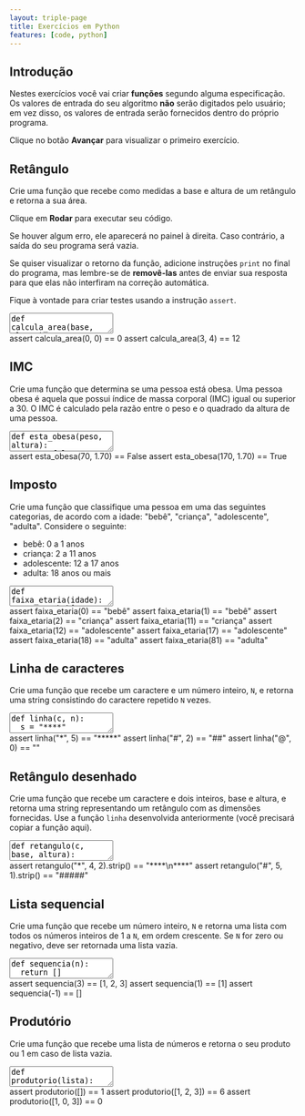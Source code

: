```yaml
---
layout: triple-page
title: Exercícios em Python
features: [code, python]
---
```


## Introdução

Nestes exercícios você vai criar **funções** segundo alguma especificação. Os valores de entrada do seu algoritmo **não** serão digitados pelo usuário; em vez disso, os valores de entrada serão fornecidos dentro do próprio programa.

Clique no botão **Avançar** para visualizar o primeiro exercício.

## Retângulo

Crie uma função que recebe como medidas a base e altura de um retângulo e retorna a sua área.

Clique em **Rodar** para executar seu código.

Se houver algum erro, ele aparecerá no painel à direita. Caso contrário, a saída do seu programa será vazia.

Se quiser visualizar o retorno da função, adicione instruções `print` no final do programa, mas lembre-se de **removê-las** antes de enviar sua resposta para que elas não interfiram na correção automática.

Fique à vontade para criar testes usando a instrução `assert`.

<textarea class="code lang-python">
def calcula_area(base, altura):
  return 0
</textarea>
<div class="testcode">
assert calcula_area(0, 0) == 0
assert calcula_area(3, 4) == 12
</div>

## IMC

Crie uma função que determina se uma pessoa está obesa. Uma pessoa obesa é aquela que possui índice de massa corporal (IMC) igual ou superior a 30. O IMC é calculado pela razão entre o peso e o quadrado da altura de uma pessoa.

<textarea class="code lang-python">
def esta_obesa(peso, altura):
  return false
</textarea>
<div class="testcode">
assert esta_obesa(70, 1.70) == False
assert esta_obesa(170, 1.70) == True
</div>

## Imposto

Crie uma função que classifique uma pessoa em uma das seguintes categorias, de acordo com a idade: "bebê", "criança", "adolescente", "adulta". Considere o seguinte:

- bebê: 0 a 1 anos
- criança: 2 a 11 anos
- adolescente: 12 a 17 anos
- adulta: 18 anos ou mais

<textarea class="code lang-python">
def faixa_etaria(idade):
  return "bebê"
</textarea>
<div class="testcode">
assert faixa_etaria(0) == "bebê"
assert faixa_etaria(1) == "bebê"
assert faixa_etaria(2) == "criança"
assert faixa_etaria(11) == "criança"
assert faixa_etaria(12) == "adolescente"
assert faixa_etaria(17) == "adolescente"
assert faixa_etaria(18) == "adulta"
assert faixa_etaria(81) == "adulta"
</div>

## Linha de caracteres

Crie uma função que recebe um caractere e um número inteiro, `N`, e retorna uma string consistindo do caractere repetido `N` vezes.

<textarea class="code lang-python">
def linha(c, n):
  s = "****"
  return s
</textarea>
<div class="testcode">
assert linha("*", 5) == "*****"
assert linha("#", 2) == "##"
assert linha("@", 0) == ""
</div>

## Retângulo desenhado

Crie uma função que recebe um caractere e dois inteiros, base e altura, e retorna uma string representando um retângulo com as dimensões fornecidas. Use a função `linha` desenvolvida anteriormente (você precisará copiar a função aqui).

<textarea class="code lang-python">
def retangulo(c, base, altura):
  s = "****"
  s += "****"
  return s
</textarea>
<div class="testcode">
assert retangulo("*", 4, 2).strip() == "****\n****"
assert retangulo("#", 5, 1).strip() == "#####"
</div>

## Lista sequencial

Crie uma função que recebe um número inteiro, `N` e retorna uma lista com todos os números inteiros de 1 a `N`, em ordem crescente. Se `N` for zero ou negativo, deve ser retornada uma lista vazia.

<textarea class="code lang-python">
def sequencia(n):
  return []
</textarea>
<div class="testcode">
assert sequencia(3) == [1, 2, 3]
assert sequencia(1) == [1]
assert sequencia(-1) == []
</div>

## Produtório

Crie uma função que recebe uma lista de números e retorna o seu produto ou 1 em caso de lista vazia.

<textarea class="code lang-python">
def produtorio(lista):
  resultado = 1
  return resultado
</textarea>
<div class="testcode">
assert produtorio([]) == 1
assert produtorio([1, 2, 3]) == 6
assert produtorio([1, 0, 3]) == 0
</div>
